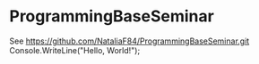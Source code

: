 # ProgrammingBaseSeminar
See https://github.com/NataliaF84/ProgrammingBaseSeminar.git
Console.WriteLine("Hello, World!");
